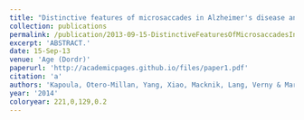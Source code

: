 ```yaml
---
title: "Distinctive features of microsaccades in Alzheimer's disease and in mild cognitive impairment."
collection: publications
permalink: /publication/2013-09-15-DistinctiveFeaturesOfMicrosaccadesInAlzheimer_sDiseaseAndInMild
excerpt: 'ABSTRACT.'
date: 15-Sep-13
venue: 'Age (Dordr)'
paperurl: 'http://academicpages.github.io/files/paper1.pdf'
citation: 'a'
authors: 'Kapoula, Otero-Millan, Yang, Xiao, Macknik, Lang, Verny & Martinez-Conde'
year: '2014'
coloryear: 221,0,129,0.2
---
```


